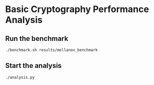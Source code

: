 # Basic Cryptography Performance Analysis

## Run the benchmark

```bash
./benchmark.sh results/mellanox_benchmark
```

## Start the analysis

```bash
./analysis.py
```
